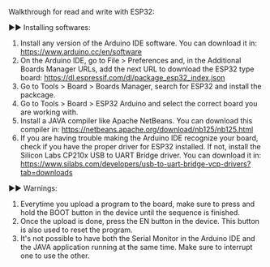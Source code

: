 Walkthrough for read and write with ESP32:

►► Installing softwares:

   1) Install any version of the Arduino IDE software. You can download it in: https://www.arduino.cc/en/software
   2) On the Arduino IDE, go to File > Preferences and, in the Additional Boards Manager URLs, add the next URL to download the ESP32 type board: https://dl.espressif.com/dl/package_esp32_index.json
   3) Go to Tools > Board > Boards Manager, search for ESP32 and install the packcage.
   4) Go to Tools > Board > ESP32 Arduino and select the correct board you are working with.
   5) Install a JAVA compiler like Apache NetBeans. You can download this compiler in: https://netbeans.apache.org/download/nb125/nb125.html
   6) If you are having trouble making the Arduino IDE recognize your board, check if you have the proper driver for ESP32 installed. If not, install the Silicon Labs CP210x USB to UART Bridge driver. You can download it in: https://www.silabs.com/developers/usb-to-uart-bridge-vcp-drivers?tab=downloads

►► Warnings:

   1) Everytime you upload a program to the board, make sure to press and hold the BOOT button in the device until the sequence is finished.
   2) Once the upload is done, press the EN button in the device. This button is also used to reset the program.
   3) It's not possible to have both the Serial Monitor in the Arduino IDE and the JAVA application running at the same time. Make sure to interrupt one to use the other.
